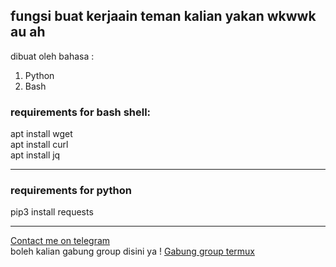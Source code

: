 fungsi buat kerjaain teman kalian yakan wkwwk au ah
-----------------------
dibuat oleh bahasa :
 1. Python
 2. Bash 
### requirements for bash shell:
apt install wget </br>
apt install curl<br>
apt install jq

----------------------------
### requirements for python
pip3 install requests</br>

--------------------------


<a href='https://t.me/CockcokCrazy' target='blank'>Contact me on telegram</a></br>
boleh kalian gabung group disini ya !
<a href='https://t.me/termuxid' target='blank'>Gabung group termux</a></br>

